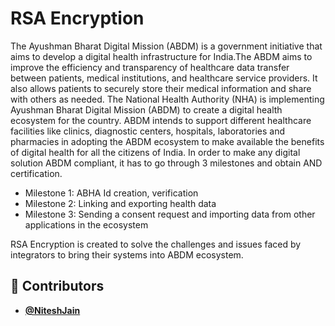 <!-- DO NOT REMOVE - contributor_list:data:start:["Nitesh Jain", "NHA-ABDM"]:end -->
# RSA Encryption
The Ayushman Bharat Digital Mission (ABDM) is a government initiative that aims to develop a digital health infrastructure for India.The ABDM aims to improve the efficiency and transparency of healthcare data transfer between patients, medical institutions, and healthcare service providers. It also allows patients to securely store their medical information and share with others as needed.
The National Health Authority (NHA) is implementing Ayushman Bharat Digital Mission (ABDM) to create a digital health ecosystem for the country. ABDM intends to support different healthcare facilities like clinics, diagnostic centers, hospitals, laboratories and pharmacies in adopting the ABDM ecosystem to make available the benefits of digital health for all the citizens of India.
In order to make any digital solution ABDM compliant, it has to go through 3 milestones and obtain AND certification.
- Milestone 1: ABHA Id creation, verification
- Milestone 2: Linking and exporting health data
- Milestone 3: Sending a consent request and importing data from other applications in the ecosystem

RSA Encryption is created to solve the challenges and issues faced by integrators to bring their systems into ABDM ecosystem.

<!-- prettier-ignore-start -->
<!-- DO NOT REMOVE - contributor_list:start -->
## 👥 Contributors


- **[@NiteshJain](https://github.com/niteshjain123)**


<!-- DO NOT REMOVE - contributor_list:end -->
<!-- prettier-ignore-end -->